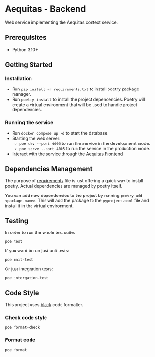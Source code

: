 # Aequitas - Backend

Web service implementing the Aequitas context service.

## Prerequisites

- Python 3.10+

## Getting Started

### Installation

- Run `pip install -r requirements.txt` to install poetry package manager.
- Run `poetry install` to install the project dependencies. Poetry will create a virtual environment that will be used
  to handle project dependencies.

### Running the service

- Run `docker compose up -d` to start the database.
- Starting the web server:
  - `poe dev --port 4005` to run the service in the development mode.
  - `poe serve --port 4005` to run the service in the production mode.
- Interact with the service through the [Aequitas Frontend](https://github.com/aequitas-aod/aequitas-frontend/tree/feature/admin-view)


## Dependencies Management

The purpose of [requirements](requirements.txt) file is just offering a quick way to install poetry.
Actual dependencies are managed by poetry itself.

You can add new dependencies to the project by running `poetry add <package-name>`. This will add the
package to the `pyproject.toml` file and install it in the virtual environment.

## Testing

In order to run the whole test suite:

```bash
poe test
```

If you want to run just unit tests:

```bash
poe unit-test
```

Or just integration tests:

```bash
poe intergation-test
```

## Code Style

This project uses [black](https://github.com/psf/black) code formatter.

### Check code style

```bash
poe format-check
```

### Format code

```bash
poe format
```
